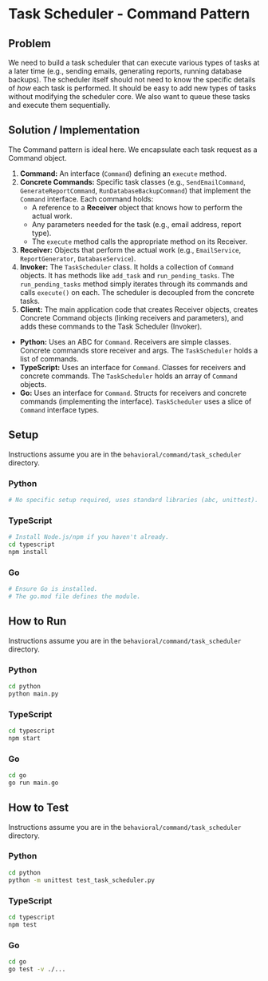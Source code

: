 # Task Scheduler - Command Pattern

## Problem

We need to build a task scheduler that can execute various types of tasks at a later time (e.g., sending emails, generating reports, running database backups). The scheduler itself should not need to know the specific details of _how_ each task is performed. It should be easy to add new types of tasks without modifying the scheduler core. We also want to queue these tasks and execute them sequentially.

## Solution / Implementation

The Command pattern is ideal here. We encapsulate each task request as a Command object.

1.  **Command:** An interface (`Command`) defining an `execute` method.
2.  **Concrete Commands:** Specific task classes (e.g., `SendEmailCommand`, `GenerateReportCommand`, `RunDatabaseBackupCommand`) that implement the `Command` interface. Each command holds:
    - A reference to a **Receiver** object that knows how to perform the actual work.
    - Any parameters needed for the task (e.g., email address, report type).
    - The `execute` method calls the appropriate method on its Receiver.
3.  **Receiver:** Objects that perform the actual work (e.g., `EmailService`, `ReportGenerator`, `DatabaseService`).
4.  **Invoker:** The `TaskScheduler` class. It holds a collection of `Command` objects. It has methods like `add_task` and `run_pending_tasks`. The `run_pending_tasks` method simply iterates through its commands and calls `execute()` on each. The scheduler is decoupled from the concrete tasks.
5.  **Client:** The main application code that creates Receiver objects, creates Concrete Command objects (linking receivers and parameters), and adds these commands to the Task Scheduler (Invoker).

- **Python:** Uses an ABC for `Command`. Receivers are simple classes. Concrete commands store receiver and args. The `TaskScheduler` holds a list of commands.
- **TypeScript:** Uses an interface for `Command`. Classes for receivers and concrete commands. The `TaskScheduler` holds an array of `Command` objects.
- **Go:** Uses an interface for `Command`. Structs for receivers and concrete commands (implementing the interface). `TaskScheduler` uses a slice of `Command` interface types.

## Setup

Instructions assume you are in the `behavioral/command/task_scheduler` directory.

### Python

```bash
# No specific setup required, uses standard libraries (abc, unittest).
```

### TypeScript

```bash
# Install Node.js/npm if you haven't already.
cd typescript
npm install
```

### Go

```bash
# Ensure Go is installed.
# The go.mod file defines the module.
```

## How to Run

Instructions assume you are in the `behavioral/command/task_scheduler` directory.

### Python

```bash
cd python
python main.py
```

### TypeScript

```bash
cd typescript
npm start
```

### Go

```bash
cd go
go run main.go
```

## How to Test

Instructions assume you are in the `behavioral/command/task_scheduler` directory.

### Python

```bash
cd python
python -m unittest test_task_scheduler.py
```

### TypeScript

```bash
cd typescript
npm test
```

### Go

```bash
cd go
go test -v ./...
```
